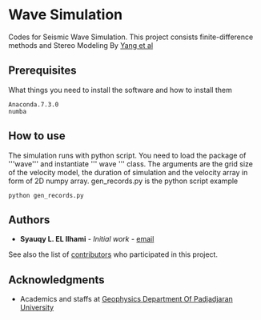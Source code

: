 # Wave Simulation

Codes for Seismic Wave Simulation. This project consists finite-difference methods and Stereo Modeling By [Yang et al](https://doi.org/10.1111/j.1365-2478.2011.01033.x)

## Prerequisites

What things you need to install the software and how to install them

```
Anaconda.7.3.0
numba
```

## How to use
The simulation runs with python script. You need to load the package of '''wave''' and instantiate ''' wave ''' class. The arguments are the grid size of the velocity model, the duration of simulation and the velocity array in form of 2D numpy array.
gen_records.py is the python script example

```
python gen_records.py
```

## Authors

* **Syauqy L. EL Ilhami** - *Initial work* - [email](syauqilenterano@gmail.com)

See also the list of [contributors](https://github.com/syauqylei/WaveSimulation/contributors) who participated in this project.

## Acknowledgments

* Academics and staffs at [Geophysics Department Of Padjadjaran University](http://geophys.unpad.ac.id/main/)
